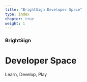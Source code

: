 ```yaml
---
title: "BrightSign Developer Space"
type: index
chapter: true
weight: 1
---
```


### BrightSign
# Developer Space

Learn, Develop, Play